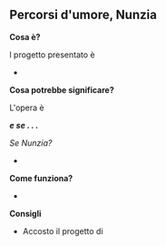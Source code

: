 ## Percorsi d'umore, Nunzia



**Cosa è?**

l progetto presentato è

-

**Cosa potrebbe significare?**

L'opera è

***e se . . .***

*Se Nunzia?* 

-

**Come funziona?**



-

**Consigli**
- Accosto il progetto di 
